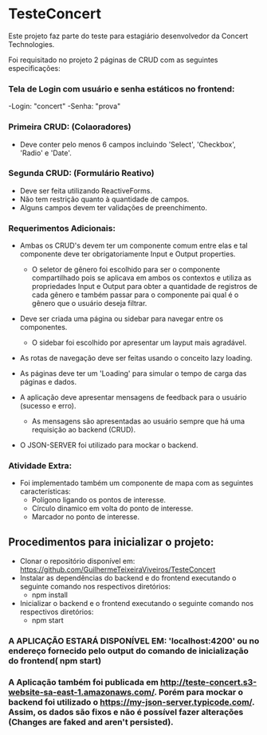 # TesteConcert
Este projeto faz parte do teste para estagiário desenvolvedor da Concert Technologies.

Foi requisitado no projeto 2 páginas de CRUD com as seguintes especificações:

### Tela de Login com usuário e senha estáticos no frontend:
  -Login: "concert"
  -Senha: "prova"

### Primeira CRUD: (Colaoradores)
  - Deve conter pelo menos 6 campos incluindo 'Select', 'Checkbox', 'Radio' e 'Date'.
 
### Segunda CRUD: (Formulário Reativo)
  - Deve ser feita utilizando ReactiveForms.
  - Não tem restrição quanto à quantidade de campos.
  - Alguns campos devem ter validações de preenchimento.

### Requerimentos Adicionais:
  - Ambas os CRUD's devem ter um componente comum entre elas e tal componente deve ter obrigatoriamente Input e Output properties.
    - O seletor de gênero foi escolhido para ser o componente compartilhado pois se aplicava em ambos os contextos e utiliza as propriedades Input e Output para obter
    a quantidade de registros de cada gênero e também passar para o componente pai qual é o gênero que o usuário deseja filtrar.
  
  - Deve ser criada uma página ou sidebar para navegar entre os componentes. 
    - O sidebar foi escolhido por apresentar um layput mais agradável.
    
  - As rotas de navegação deve ser feitas usando o conceito lazy loading.
  
  - As páginas deve ter um 'Loading' para simular o tempo de carga das páginas e dados.
  
  - A aplicação deve apresentar mensagens de feedback para o usuário (sucesso e erro).
    - As mensagens são apresentadas ao usuário sempre que há uma requisição ao backend (CRUD).
    
  - O JSON-SERVER foi utilizado para mockar o backend.

### Atividade Extra:
  - Foi implementado também um componente de mapa com as seguintes características:
      - Polígono ligando os pontos de interesse.
      - Círculo dinamico em volta do ponto de interesse.
      - Marcador no ponto de interesse.
  
## Procedimentos para inicializar o projeto:
  - Clonar o repositório disponível em: https://github.com/GuilhermeTeixeiraViveiros/TesteConcert
  - Instalar as dependências do backend e do frontend executando o seguinte comando nos respectivos diretórios:
    - npm install
  - Inicializar o backend e o frontend executando o seguinte comando nos respectivos diretórios:
    - npm start

### A APLICAÇÃO ESTARÁ DISPONÍVEL EM: 'localhost:4200' ou no endereço fornecido pelo output do comando de inicialização do frontend( npm start)
 
### A Aplicação também foi publicada em http://teste-concert.s3-website-sa-east-1.amazonaws.com/. Porém para mockar o backend foi utilizado o https://my-json-server.typicode.com/. Assim, os dados são fixos e não é possível fazer alterações (Changes are faked and aren't persisted).

